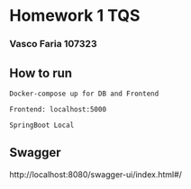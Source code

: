 # Homework 1 TQS

### Vasco Faria 107323

## How to run 

 	Docker-compose up for DB and Frontend

	Frontend: localhost:5000
	
	SpringBoot Local


## Swagger

http://localhost:8080/swagger-ui/index.html#/